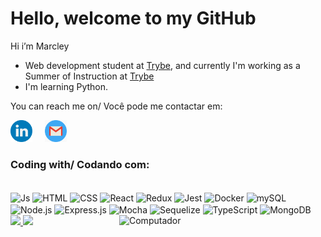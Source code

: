 # Hello, welcome to my GitHub

Hi i’m Marcley
-  Web development student at [Trybe](https://www.betrybe.com/), and currently I'm working as a Summer of Instruction at [Trybe](https://www.betrybe.com/)
-  I'm learning Python.

You can reach me on/ Você pode me contactar em:
<p align="left">
  <a href="https://www.linkedin.com/in/paulo-ricardo-zambelli-taveira/"><img src="https://github.com/pauloricardoz/pauloricardoz/blob/master/linkedin.svg" width="35px" alt="LinkedIn"></a> &nbsp; &nbsp;
  <a href="mailto:trybe.przt@gmail.com?subject=Hello%20Paulo%Ricardo"><img src="https://github.com/pauloricardoz/pauloricardoz/blob/master/gmail.png" width="35px" alt="Gmail"></a> &nbsp; &nbsp;
</p>

### Coding with/ Codando com:
<div style="display: inline_block"><br>
  <img align="center" alt="Js" src="https://img.shields.io/badge/-JavaScript-%23F7DF1C?style=flat-     square&logo=javascript&logoColor=000000&labelColor=%23F7DF1C&color=%23FFCE5A">
  <img align="center" alt="HTML" src="https://img.shields.io/badge/-HTML5-%23E44D27?style=flat-square&logo=html5&logoColor=ffffff">
  <img align="center" alt="CSS" src="https://img.shields.io/badge/-CSS3-%231572B6?style=flat-square&logo=css3">
  <img align="center" alt="React" src="https://img.shields.io/badge/-React-7159c1?style=flat-square&logo=react&logoColor=ffffff">
  <img align="center" alt="Redux" src="https://img.shields.io/badge/-Redux-61DAFB?style=flat-square&logo=redux&logoColor=6a4daf">
  <img align="center" alt="Jest" src="https://img.shields.io/badge/-Jest-%23F7DF1C?style=flat-square&logo=jest&logoColor=000000&labelColor=%23F7DF1C&color=%23FFCE5A">
  <img align="center" alt="Docker" src="https://img.shields.io/badge/-Docker-2496ED?style=flat-square&logo=Docker&logoColor=white">
  <img align="center" alt="mySQL" src="https://img.shields.io/badge/-MySQL-4479A1?style=flat-square&logo=MySQL&logoColor=white">
  <img align="center" alt="Node.js" src="https://img.shields.io/badge/-Node.js-339933?style=flat-square&logo=Node.js&logoColor=white">
  <img align="center" alt="Express.js" height="22" src="https://img.shields.io/badge/express.js-%23404d59.svg?style=for-the-badge&logo=express&logoColor=%2361DAFB">
  <img align="center" alt="Mocha" height="22" src="https://img.shields.io/badge/-mocha-%238D6748?style=for-the-badge&logo=mocha&logoColor=white">
  <img align="center" alt="Sequelize" src="https://img.shields.io/badge/-Sequelize-%231572B6?style=flat-square&logo=sequelize">
  <img align="center" alt="TypeScript" src="https://img.shields.io/badge/-TypeScript-007ACC?style=flat-square&logo=Typescript&logoColor=white">
  <img align="center" alt="MongoDB" width="80" src="https://img.shields.io/badge/MongoDB-4EA94B?style=for-the-badge&logo=mongodb&logoColor=white">
</div>
</ br>
<img src="https://user-images.githubusercontent.com/81328619/213875785-400ae517-156b-4aca-a787-bac75d84c393.gif" min-width="330px" max-width="350px" width="330px" height="300" align="right" alt="Computador">

<div>
<a href="https://github.com/MarcleyRosa">
<img height="180em" src="https://github-readme-stats.vercel.app/api/top-langs/?username=MarcleyRosa&layout=compact&langs_count=7&theme=dracula"/>
  </ br>
<img height="180em" src="https://github-readme-stats.vercel.app/api?username=MarcleyRosa&show_icons=true&theme=dracula&include_all_commits=true&count_private=true"/>
</div>


##

